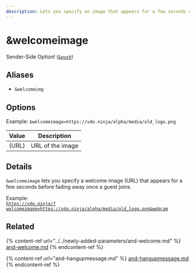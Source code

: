 ```yaml
---
description: Lets you specify an image that appears for a few seconds once a guest joins
---
```


# \&welcomeimage

Sender-Side Option! ([`&push`](../../source-settings/push.md))

## Aliases

* `&welcomeimg`

## Options

Example: `&welcomeimage=https://vdo.ninja/alpha/media/old_logo.png`

| Value | Description      |
| ----- | ---------------- |
| (URL) | URL of the image |

## Details

`&welcomeimage` lets you specify a welcome image (URL) that appears for a few seconds before fading away once a guest joins.

Example:\
[`https://vdo.ninja/?welcomeimage=https://vdo.ninja/alpha/media/old_logo.png&webcam`](https://vdo.ninja/?welcomeimage=https://vdo.ninja/alpha/media/old\_logo.png\&webcam)

## Related

{% content-ref url="../../newly-added-parameters/and-welcome.md" %}
[and-welcome.md](../../newly-added-parameters/and-welcome.md)
{% endcontent-ref %}

{% content-ref url="and-hangupmessage.md" %}
[and-hangupmessage.md](and-hangupmessage.md)
{% endcontent-ref %}
